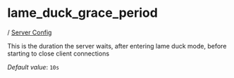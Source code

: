 # lame_duck_grace_period

/ [Server Config](../README.md) 

This is the duration the server waits, after entering
lame duck mode, before starting to close client connections

*Default value*: `10s`
